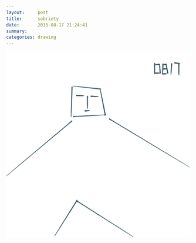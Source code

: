 ```yaml
---
layout:     post
title:      sobriety
date:       2015-08-17 21:24:41
summary:    
categories: drawing
---
```

![sobriety](/images/diary/sobriety.png "I have been abusing my mental self for a long time.")